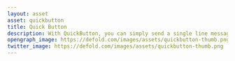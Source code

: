 ```yaml
---
layout: asset
asset: quickbutton
title: Quick Button
description: With QuickButton, you can simply send a single line message to have a button created
opengraph_image: https://defold.com/images/assets/quickbutton-thumb.png
twitter_image: https://defold.com/images/assets/quickbutton-thumb.png
---
```

